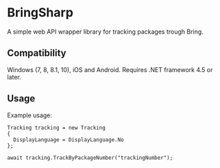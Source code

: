 # BringSharp
A simple web API wrapper library for tracking packages trough Bring.

## Compatibility
Windows (7, 8, 8.1, 10), iOS and Android. Requires .NET framework 4.5 or later.

## Usage
Example usage:
```
Tracking tracking = new Tracking
{
  DisplayLanguage = DisplayLanguage.No
};

await tracking.TrackByPackageNumber("trackingNumber");
```

